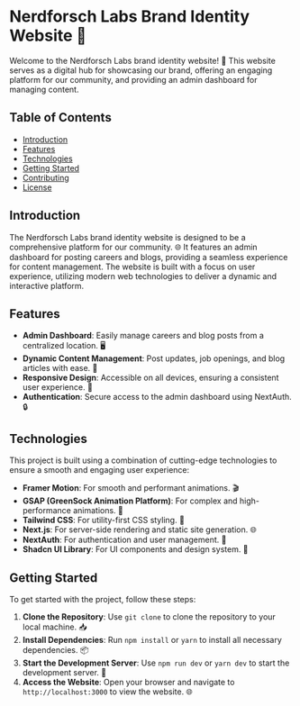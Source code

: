 # Nerdforsch Labs Brand Identity Website 🚀

Welcome to the Nerdforsch Labs brand identity website! 🌟 This website serves as a digital hub for showcasing our brand, offering an engaging platform for our community, and providing an admin dashboard for managing content.

## Table of Contents

- [Introduction](#introduction)
- [Features](#features)
- [Technologies](#technologies)
- [Getting Started](#getting-started)
- [Contributing](#contributing)
- [License](#license)

## Introduction

The Nerdforsch Labs brand identity website is designed to be a comprehensive platform for our community. 🌐 It features an admin dashboard for posting careers and blogs, providing a seamless experience for content management. The website is built with a focus on user experience, utilizing modern web technologies to deliver a dynamic and interactive platform.

## Features

- **Admin Dashboard**: Easily manage careers and blog posts from a centralized location. 🖥️
- **Dynamic Content Management**: Post updates, job openings, and blog articles with ease. 📝
- **Responsive Design**: Accessible on all devices, ensuring a consistent user experience. 📱
- **Authentication**: Secure access to the admin dashboard using NextAuth. 🔒

## Technologies

This project is built using a combination of cutting-edge technologies to ensure a smooth and engaging user experience:

- **Framer Motion**: For smooth and performant animations. 🎬
- **GSAP (GreenSock Animation Platform)**: For complex and high-performance animations. 🚀
- **Tailwind CSS**: For utility-first CSS styling. 🎨
- **Next.js**: For server-side rendering and static site generation. 🌐
- **NextAuth**: For authentication and user management. 🔐
- **Shadcn UI Library**: For UI components and design system. 🎯

## Getting Started

To get started with the project, follow these steps:

1. **Clone the Repository**: Use `git clone` to clone the repository to your local machine. 📥
2. **Install Dependencies**: Run `npm install` or `yarn` to install all necessary dependencies. 📦
3. **Start the Development Server**: Use `npm run dev` or `yarn dev` to start the development server. 🚀
4. **Access the Website**: Open your browser and navigate to `http://localhost:3000` to view the website. 🌐
